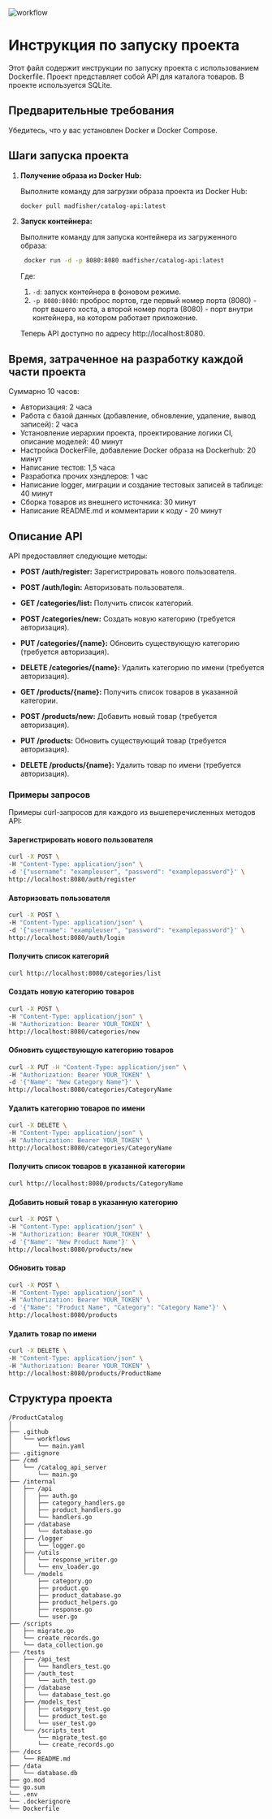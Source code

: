 ![workflow](https://github.com/MaximInnopolis/ProductCatalog/actions/workflows/main.yaml/badge.svg)
# Инструкция по запуску проекта

Этот файл содержит инструкции по запуску проекта с использованием Dockerfile. Проект представляет собой API для каталога товаров. В проекте используется SQLite.

## Предварительные требования

Убедитесь, что у вас установлен Docker и Docker Compose.

## Шаги запуска проекта

1. **Получение образа из Docker Hub:**

   Выполните команду для загрузки образа проекта из Docker Hub:

   ```bash
   docker pull madfisher/catalog-api:latest
    ```
2. **Запуск контейнера:**

   Выполните команду для запуска контейнера из загруженного образа:

   ```bash
    docker run -d -p 8080:8080 madfisher/catalog-api:latest
    ```
   Где:
   1. `-d`: запуск контейнера в фоновом режиме.
   2. `-p 8080:8080`: проброс портов, где первый номер порта (8080) - порт вашего хоста, а второй номер порта (8080) - порт внутри контейнера, на котором работает приложение.

    Теперь API доступно по адресу http://localhost:8080.

## Время, затраченное на разработку каждой части проекта

Суммарно 10 часов:

- Авторизация: 2 часа
- Работа с базой данных (добавление, обновление, удаление, вывод записей): 2 часа
- Установление иерархии проекта, проектирование логики CI, описание моделей: 40 минут
- Настройка DockerFile, добавление Docker образа на Dockerhub: 20 минут
- Написание тестов: 1,5 часа
- Разработка прочих хэндлеров: 1 час
- Написание logger, миграции и создание тестовых записей в таблице: 40 минут
- Сборка товаров из внешнего источника: 30 минут
- Написание README.md и комментарии к коду - 20 минут

## Описание API

API предоставляет следующие методы:

- **POST /auth/register:** Зарегистрировать нового пользователя.
- **POST /auth/login:** Авторизовать пользователя.


- **GET /categories/list:** Получить список категорий.
- **POST /categories/new:** Создать новую категорию (требуется авторизация).
- **PUT /categories/{name}:** Обновить существующую категорию (требуется авторизация).
- **DELETE /categories/{name}:** Удалить категорию по имени (требуется авторизация).


- **GET /products/{name}:** Получить список товаров в указанной категории.
- **POST /products/new:** Добавить новый товар (требуется авторизация).
- **PUT /products:** Обновить существующий товар (требуется авторизация).
- **DELETE /products/{name}:** Удалить товар по имени (требуется авторизация).

### Примеры запросов

Примеры curl-запросов для каждого из вышеперечисленных методов API:

#### Зарегистрировать нового пользователя
```bash
curl -X POST \
-H "Content-Type: application/json" \
-d '{"username": "exampleuser", "password": "examplepassword"}' \
http://localhost:8080/auth/register
```
#### Авторизовать пользователя
```bash
curl -X POST \
-H "Content-Type: application/json" \
-d '{"username": "exampleuser", "password": "examplepassword"}' \
http://localhost:8080/auth/login
```


#### Получить список категорий
```bash
curl http://localhost:8080/categories/list
```

#### Создать новую категорию товаров
```bash
curl -X POST \
-H "Content-Type: application/json" \
-H "Authorization: Bearer YOUR_TOKEN" \
http://localhost:8080/categories/new
```

#### Обновить существующую категорию товаров
```bash
curl -X PUT -H "Content-Type: application/json" \
-H "Authorization: Bearer YOUR_TOKEN" \
-d '{"Name": "New Category Name"}' \
http://localhost:8080/categories/CategoryName
```

#### Удалить категорию товаров по имени
```bash
curl -X DELETE \
-H "Content-Type: application/json" \
-H "Authorization: Bearer YOUR_TOKEN" \
http://localhost:8080/categories/CategoryName
```

#### Получить список товаров в указанной категории
```bash
curl http://localhost:8080/products/CategoryName
```

#### Добавить новый товар в указанную категорию
```bash
curl -X POST \
-H "Content-Type: application/json" \
-H "Authorization: Bearer YOUR_TOKEN" \
-d '{"Name": "New Product Name"}' \
http://localhost:8080/products/new
```

#### Обновить товар
```bash
curl -X POST \
-H "Content-Type: application/json" \
-H "Authorization: Bearer YOUR_TOKEN" \
-d '{"Name": "Product Name", "Category": "Category Name"}' \
http://localhost:8080/products
```

#### Удалить товар по имени
```bash
curl -X DELETE \
-H "Content-Type: application/json" \
-H "Authorization: Bearer YOUR_TOKEN" \
http://localhost:8080/products/ProductName
```

## Структура проекта
```
/ProductCatalog
│
├── .github
│   └── workflows
│       └── main.yaml
├── .gitignore
├── /cmd
│   └── /catalog_api_server
│       └── main.go
├── /internal
│   ├── /api
│   │   ├── auth.go
│   │   ├── category_handlers.go
│   │   ├── product_handlers.go
│   │   └── handlers.go
│   ├── /database
│   │   └── database.go
│   ├── /logger
│   │   └── logger.go
│   ├── /utils
│   │   └── response_writer.go
│   │   └── env_loader.go
│   └── /models
│       ├── category.go
│       ├── product.go
│       ├── product_database.go
│       ├── product_helpers.go
│       ├── response.go
│       └── user.go
├── /scripts
│   ├── migrate.go
│   └── create_records.go
│   └── data_collection.go
├── /tests
│   ├── /api_test
│   │   └── handlers_test.go
│   ├── /auth_test
│   │   └── auth_test.go
│   ├── /database
│   │   └── database_test.go
│   ├── /models_test
│   │   ├── category_test.go
│   │   └── product_test.go
│   │   └── user_test.go
│   └── /scripts_test
│       └── migrate_test.go
│       └── create_records.go
├── /docs
│   └── README.md
├── /data
│   └── database.db
├── go.mod
└── go.sum
└── .env
└── .dockerignore
└── Dockerfile
```



